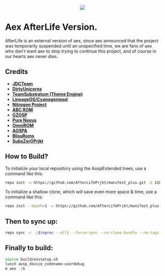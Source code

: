 <p align="center">
<img src="https://raw.githubusercontent.com/AospExtended/Documentation_and_thread-template/10.x/Banner.png" > 
</p>

Aex AfterLife Version.
===========
AfterLife is an external version of aex, since aex announced that the project was temporarily suspended until an unspecified time,
we are fans of aex who don't want aex to stop trying to continue this project,
and of course in our hearts aex never dies.

Credits
-------
* [**JDCTeam**](https://github.com/AOSP-JF-MM)
* [**DirtyUnicorns**](https://github.com/DirtyUnicorns)
* [**TeamSubstratum (Theme Engine)**](https://github.com/Substratum)
* [**LineageOS/Cyanogenmod**](https://github.com/LineageOS)
* [**Nitrogen Project**](https://github.com/nitrogen-project)
* [**ABC ROM**](https://github.com/ezio84)
* [**GZOSP**](https://github.com/GZOSP)
* [**Pure Nexus**](https://github.com/PureNexusProject)
* [**OmniROM**](https://github.com/omnirom/)
* [**AOSPA**](https://github.com/aospa/)
* [**BlissRoms**](https://github.com/BlissRoms)
* [**SubsZerOPrjkt**](https://t.me/XZone_Ctrl)

How to Build?
-------------

To initialize your local repository using the AospExtended trees, use a 
command like this:

```bash
repo init -u https://github.com/AfterLifePrjkt/manifest_plus.git -b 12L
```
To initialize a shallow clone, which will save even more space & time, use a command like this:

```bash
repo init --depth=1 -u https://github.com/AfterLifePrjkt/manifest_plus.git -b 12L
```

Then to sync up:
----------------

```bash
repo sync -c -j$(nproc --all) --force-sync --no-clone-bundle --no-tags
```
Finally to build:
-----------------

```bash
source build/envsetup.sh
lunch aosp_device_codename-userdebug
m aex -j$
```
